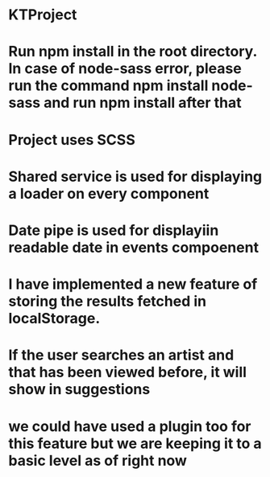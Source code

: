 # KTProject
# Run npm install in the root directory. In case of node-sass error, please run the command npm install node-sass and run npm install after that

# Project uses SCSS 
# Shared service is used for displaying a loader on every component
# Date pipe is used for displayiin readable date in events compoenent

# I have implemented a new feature of storing the results fetched in localStorage. 
# If the user searches an artist and that has been viewed before, it will show in suggestions
# we could have used a plugin too for this feature but we are keeping it to a basic level as of right now